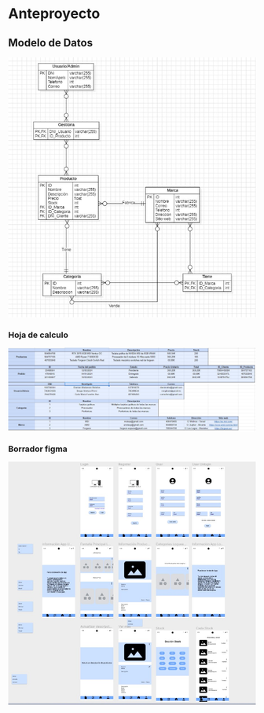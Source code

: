 # Anteproyecto

## Modelo de Datos
![Modelo de datos](Anteproyecto/ModeloDato2.jpg)

### Hoja de calculo
![Modelo de datos](Anteproyecto/modeloejemplo.jpg)

### Borrador figma
![Modelo de datos](Anteproyecto/Mockup.jpg)

